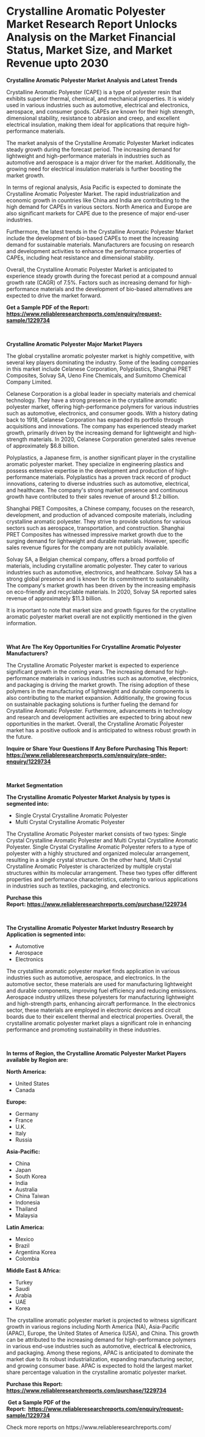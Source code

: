 <p><h1>Crystalline Aromatic Polyester Market Research Report Unlocks Analysis on the Market Financial Status, Market Size, and Market Revenue upto 2030</h1></p><p><strong>Crystalline Aromatic Polyester Market Analysis and Latest Trends</strong></p>
<p><p>Crystalline Aromatic Polyester (CAPE) is a type of polyester resin that exhibits superior thermal, chemical, and mechanical properties. It is widely used in various industries such as automotive, electrical and electronics, aerospace, and consumer goods. CAPEs are known for their high strength, dimensional stability, resistance to abrasion and creep, and excellent electrical insulation, making them ideal for applications that require high-performance materials.</p><p>The market analysis of the Crystalline Aromatic Polyester Market indicates steady growth during the forecast period. The increasing demand for lightweight and high-performance materials in industries such as automotive and aerospace is a major driver for the market. Additionally, the growing need for electrical insulation materials is further boosting the market growth.</p><p>In terms of regional analysis, Asia Pacific is expected to dominate the Crystalline Aromatic Polyester Market. The rapid industrialization and economic growth in countries like China and India are contributing to the high demand for CAPEs in various sectors. North America and Europe are also significant markets for CAPE due to the presence of major end-user industries.</p><p>Furthermore, the latest trends in the Crystalline Aromatic Polyester Market include the development of bio-based CAPEs to meet the increasing demand for sustainable materials. Manufacturers are focusing on research and development activities to enhance the performance properties of CAPEs, including heat resistance and dimensional stability.</p><p>Overall, the Crystalline Aromatic Polyester Market is anticipated to experience steady growth during the forecast period at a compound annual growth rate (CAGR) of 7.5%. Factors such as increasing demand for high-performance materials and the development of bio-based alternatives are expected to drive the market forward.</p></p>
<p><strong>Get a Sample PDF of the Report:&nbsp; <a href="https://www.reliableresearchreports.com/enquiry/request-sample/1229734">https://www.reliableresearchreports.com/enquiry/request-sample/1229734</a></strong></p>
<p>&nbsp;</p>
<p><strong>Crystalline Aromatic Polyester Major Market Players</strong></p>
<p><p>The global crystalline aromatic polyester market is highly competitive, with several key players dominating the industry. Some of the leading companies in this market include Celanese Corporation, Polyplastics, Shanghai PRET Composites, Solvay SA, Ueno Fine Chemicals, and Sumitomo Chemical Company Limited.</p><p>Celanese Corporation is a global leader in specialty materials and chemical technology. They have a strong presence in the crystalline aromatic polyester market, offering high-performance polymers for various industries such as automotive, electronics, and consumer goods. With a history dating back to 1918, Celanese Corporation has expanded its portfolio through acquisitions and innovations. The company has experienced steady market growth, primarily driven by the increasing demand for lightweight and high-strength materials. In 2020, Celanese Corporation generated sales revenue of approximately $6.8 billion.</p><p>Polyplastics, a Japanese firm, is another significant player in the crystalline aromatic polyester market. They specialize in engineering plastics and possess extensive expertise in the development and production of high-performance materials. Polyplastics has a proven track record of product innovations, catering to diverse industries such as automotive, electrical, and healthcare. The company's strong market presence and continuous growth have contributed to their sales revenue of around $1.2 billion.</p><p>Shanghai PRET Composites, a Chinese company, focuses on the research, development, and production of advanced composite materials, including crystalline aromatic polyester. They strive to provide solutions for various sectors such as aerospace, transportation, and construction. Shanghai PRET Composites has witnessed impressive market growth due to the surging demand for lightweight and durable materials. However, specific sales revenue figures for the company are not publicly available.</p><p>Solvay SA, a Belgian chemical company, offers a broad portfolio of materials, including crystalline aromatic polyester. They cater to various industries such as automotive, electronics, and healthcare. Solvay SA has a strong global presence and is known for its commitment to sustainability. The company's market growth has been driven by the increasing emphasis on eco-friendly and recyclable materials. In 2020, Solvay SA reported sales revenue of approximately $11.3 billion.</p><p>It is important to note that market size and growth figures for the crystalline aromatic polyester market overall are not explicitly mentioned in the given information.</p></p>
<p>&nbsp;</p>
<p><strong>What Are The Key Opportunities For Crystalline Aromatic Polyester Manufacturers?</strong></p>
<p><p>The Crystalline Aromatic Polyester market is expected to experience significant growth in the coming years. The increasing demand for high-performance materials in various industries such as automotive, electronics, and packaging is driving the market growth. The rising adoption of these polymers in the manufacturing of lightweight and durable components is also contributing to the market expansion. Additionally, the growing focus on sustainable packaging solutions is further fueling the demand for Crystalline Aromatic Polyester. Furthermore, advancements in technology and research and development activities are expected to bring about new opportunities in the market. Overall, the Crystalline Aromatic Polyester market has a positive outlook and is anticipated to witness robust growth in the future.</p></p>
<p><strong>Inquire or Share Your Questions If Any Before Purchasing This Report: <a href="https://www.reliableresearchreports.com/enquiry/pre-order-enquiry/1229734">https://www.reliableresearchreports.com/enquiry/pre-order-enquiry/1229734</a></strong></p>
<p>&nbsp;</p>
<p><strong>Market Segmentation</strong></p>
<p><strong>The Crystalline Aromatic Polyester Market Analysis by types is segmented into:</strong></p>
<p><ul><li>Single Crystal Crystalline Aromatic Polyester</li><li>Multi Crystal Crystalline Aromatic Polyester</li></ul></p>
<p><p>The Crystalline Aromatic Polyester market consists of two types: Single Crystal Crystalline Aromatic Polyester and Multi Crystal Crystalline Aromatic Polyester. Single Crystal Crystalline Aromatic Polyester refers to a type of polyester with a highly structured and organized molecular arrangement, resulting in a single crystal structure. On the other hand, Multi Crystal Crystalline Aromatic Polyester is characterized by multiple crystal structures within its molecular arrangement. These two types offer different properties and performance characteristics, catering to various applications in industries such as textiles, packaging, and electronics.</p></p>
<p><strong>Purchase this Report:&nbsp;<a href="https://www.reliableresearchreports.com/purchase/1229734">https://www.reliableresearchreports.com/purchase/1229734</a></strong></p>
<p>&nbsp;</p>
<p><strong>The Crystalline Aromatic Polyester Market Industry Research by Application is segmented into:</strong></p>
<p><ul><li>Automotive</li><li>Aerospace</li><li>Electronics</li></ul></p>
<p><p>The crystalline aromatic polyester market finds application in various industries such as automotive, aerospace, and electronics. In the automotive sector, these materials are used for manufacturing lightweight and durable components, improving fuel efficiency and reducing emissions. Aerospace industry utilizes these polyesters for manufacturing lightweight and high-strength parts, enhancing aircraft performance. In the electronics sector, these materials are employed in electronic devices and circuit boards due to their excellent thermal and electrical properties. Overall, the crystalline aromatic polyester market plays a significant role in enhancing performance and promoting sustainability in these industries.</p></p>
<p>&nbsp;</p>
<p><strong>In terms of Region, the Crystalline Aromatic Polyester Market Players available by Region are:</strong></p>
<p>
    <p> <strong> North America: </strong>
        <ul>
            <li>United States</li>
            <li>Canada</li>
        </ul>
        </p> 
    <p> <strong> Europe: </strong>
        <ul>
            <li>Germany</li>
            <li>France</li>
            <li>U.K.</li>
            <li>Italy</li>
            <li>Russia</li>
        </ul>
        </p> 
    <p> <strong> Asia-Pacific: </strong>
        <ul>
            <li>China</li>
            <li>Japan</li>
            <li>South Korea</li>
            <li>India</li>
            <li>Australia</li>
            <li>China Taiwan</li>
            <li>Indonesia</li>
            <li>Thailand</li>
            <li>Malaysia</li>
        </ul>
        </p> 
    <p> <strong> Latin America: </strong>
        <ul>
            <li>Mexico</li>
            <li>Brazil</li>
            <li>Argentina Korea</li>
            <li>Colombia</li>
        </ul>
        </p> 
    <p> <strong> Middle East & Africa: </strong>
        <ul>
            <li>Turkey</li>
            <li>Saudi</li>
            <li>Arabia</li>
            <li>UAE</li>
            <li>Korea</li>
        </ul>
    </p>
    </p>
<p><p>The crystalline aromatic polyester market is projected to witness significant growth in various regions including North America (NA), Asia-Pacific (APAC), Europe, the United States of America (USA), and China. This growth can be attributed to the increasing demand for high-performance polymers in various end-use industries such as automotive, electrical & electronics, and packaging. Among these regions, APAC is anticipated to dominate the market due to its robust industrialization, expanding manufacturing sector, and growing consumer base. APAC is expected to hold the largest market share percentage valuation in the crystalline aromatic polyester market.</p></p>
<p><strong>Purchase this Report: <a href="https://www.reliableresearchreports.com/purchase/1229734">https://www.reliableresearchreports.com/purchase/1229734</a></strong></p>
<p>&nbsp;<strong>Get a Sample PDF of the Report:&nbsp;&nbsp;<a href="https://www.reliableresearchreports.com/enquiry/request-sample/1229734">https://www.reliableresearchreports.com/enquiry/request-sample/1229734</a></strong></p>
<p><strong></strong></p>
<p>Check more reports on https://www.reliableresearchreports.com/</p>